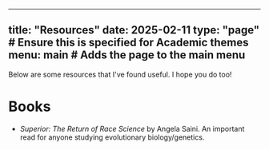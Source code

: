 
---
title: "Resources"
date: 2025-02-11
type: "page"  # Ensure this is specified for Academic themes
menu: main  # Adds the page to the main menu
---

Below are some resources that I've found useful. I hope you do too!

Books
=====
* *Superior: The Return of Race Science* by Angela Saini.
  An important read for anyone studying evolutionary biology/genetics.